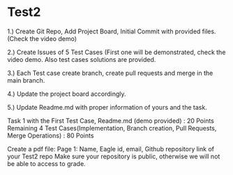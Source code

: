 # Test2

1.) Create Git Repo, Add Project Board, Initial Commit with provided files.(Check the video demo)

2.) Create Issues of 5 Test Cases (First one will be demonstrated, check the video demo. Also test cases solutions are provided.

3.) Each Test case create branch, create pull requests and merge in the main branch.

4.) Update the project board accordingly.

5.) Update Readme.md with proper information of yours and the task.


Task 1 with the First Test Case, Readme.md (demo provided) : 20 Points
Remaining 4 Test Cases(Implementation, Branch creation, Pull Requests, Merge Operations) : 80 Points


Create a pdf file:
Page 1: Name, Eagle id, email, Github repository link of your Test2 repo
Make sure your repository is public, otherwise we will not be able to access to grade.

